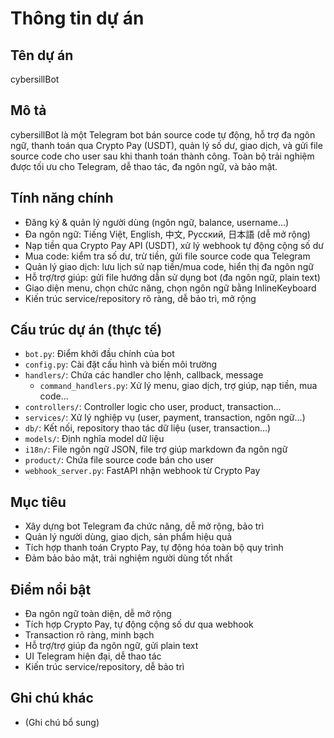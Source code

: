 # Thông tin dự án

## Tên dự án
cybersillBot

## Mô tả
cybersillBot là một Telegram bot bán source code tự động, hỗ trợ đa ngôn ngữ, thanh toán qua Crypto Pay (USDT), quản lý số dư, giao dịch, và gửi file source code cho user sau khi thanh toán thành công. Toàn bộ trải nghiệm được tối ưu cho Telegram, dễ thao tác, đa ngôn ngữ, và bảo mật.

## Tính năng chính
- Đăng ký & quản lý người dùng (ngôn ngữ, balance, username...)
- Đa ngôn ngữ: Tiếng Việt, English, 中文, Русский, 日本語 (dễ mở rộng)
- Nạp tiền qua Crypto Pay API (USDT), xử lý webhook tự động cộng số dư
- Mua code: kiểm tra số dư, trừ tiền, gửi file source code qua Telegram
- Quản lý giao dịch: lưu lịch sử nạp tiền/mua code, hiển thị đa ngôn ngữ
- Hỗ trợ/trợ giúp: gửi file hướng dẫn sử dụng bot (đa ngôn ngữ, plain text)
- Giao diện menu, chọn chức năng, chọn ngôn ngữ bằng InlineKeyboard
- Kiến trúc service/repository rõ ràng, dễ bảo trì, mở rộng

## Cấu trúc dự án (thực tế)
- `bot.py`: Điểm khởi đầu chính của bot
- `config.py`: Cài đặt cấu hình và biến môi trường
- `handlers/`: Chứa các handler cho lệnh, callback, message
  - `command_handlers.py`: Xử lý menu, giao dịch, trợ giúp, nạp tiền, mua code...
- `controllers/`: Controller logic cho user, product, transaction...
- `services/`: Xử lý nghiệp vụ (user, payment, transaction, ngôn ngữ...)
- `db/`: Kết nối, repository thao tác dữ liệu (user, transaction...)
- `models/`: Định nghĩa model dữ liệu
- `i18n/`: File ngôn ngữ JSON, file trợ giúp markdown đa ngôn ngữ
- `product/`: Chứa file source code bán cho user
- `webhook_server.py`: FastAPI nhận webhook từ Crypto Pay

## Mục tiêu
- Xây dựng bot Telegram đa chức năng, dễ mở rộng, bảo trì
- Quản lý người dùng, giao dịch, sản phẩm hiệu quả
- Tích hợp thanh toán Crypto Pay, tự động hóa toàn bộ quy trình
- Đảm bảo bảo mật, trải nghiệm người dùng tốt nhất

## Điểm nổi bật
- Đa ngôn ngữ toàn diện, dễ mở rộng
- Tích hợp Crypto Pay, tự động cộng số dư qua webhook
- Transaction rõ ràng, minh bạch
- Hỗ trợ/trợ giúp đa ngôn ngữ, gửi plain text
- UI Telegram hiện đại, dễ thao tác
- Kiến trúc service/repository, dễ bảo trì

## Ghi chú khác
- (Ghi chú bổ sung) 